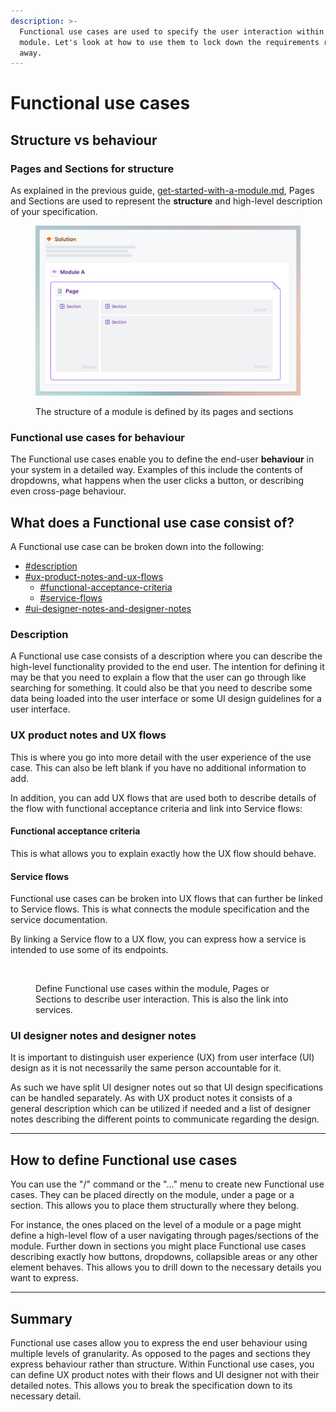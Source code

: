 ```yaml
---
description: >-
  Functional use cases are used to specify the user interaction within your
  module. Let's look at how to use them to lock down the requirements right
  away.
---
```


# Functional use cases

## Structure vs behaviour

### Pages and Sections for structure

As explained in the previous guide, [get-started-with-a-module.md](get-started-with-a-module.md "mention"), Pages and Sections are used to represent the **structure** and high-level description of your specification.&#x20;

<figure><img src="../../.gitbook/assets/Frame 10314.png" alt=""><figcaption><p>The structure of a module is defined by its pages and sections</p></figcaption></figure>

### Functional use cases for behaviour

The Functional use cases enable you to define the end-user **behaviour** in your system in a detailed way. Examples of this include the contents of dropdowns, what happens when the user clicks a button, or describing even cross-page behaviour.



## What does a Functional use case consist of?

A Functional use case can be broken down into the following:

* [#description](functional-use-cases.md#description "mention")
* [#ux-product-notes-and-ux-flows](functional-use-cases.md#ux-product-notes-and-ux-flows "mention")
  * [#functional-acceptance-criteria](functional-use-cases.md#functional-acceptance-criteria "mention")
  * [#service-flows](functional-use-cases.md#service-flows "mention")
* [#ui-designer-notes-and-designer-notes](functional-use-cases.md#ui-designer-notes-and-designer-notes "mention")

### Description

A Functional use case consists of a description where you can describe the high-level functionality provided to the end user. The intention for defining it may be that you need to explain a flow that the user can go through like searching for something. It could also be that you need to describe some data being loaded into the user interface or some UI design guidelines for a user interface.



### UX product notes and UX flows

This is where you go into more detail with the user experience of the use case. This can also be left blank if you have no additional information to add.&#x20;

In addition, you can add UX flows that are used both to describe details of the flow with functional acceptance criteria and link into Service flows:

#### Functional acceptance criteria

This is what allows you to explain exactly how the UX flow should behave.&#x20;

#### Service flows

Functional use cases can be broken into UX flows that can further be linked to Service flows. This is what connects the module specification and the service documentation.

By linking a Service flow to a UX flow, you can express how a service is intended to use some of its endpoints.

<figure><img src="../../.gitbook/assets/image.avif" alt=""><figcaption><p>Define Functional use cases within the module, Pages or Sections to describe user interaction. This is also the link into services.</p></figcaption></figure>



### UI designer notes and designer notes

It is important to distinguish user experience (UX) from user interface (UI) design as it is not necessarily the same person accountable for it.&#x20;

As such we have split UI designer notes out so that UI design specifications can be handled separately. As with UX product notes it consists of a general description which can be utilized if needed and a list of designer notes describing the different points to communicate regarding the design.



***

## How to define Functional use cases

You can use the "/" command or the "..." menu to create new Functional use cases. They can be placed directly on the module, under a page or a section. This allows you to place them structurally where they belong.&#x20;

For instance, the ones placed on the level of a module or a page might define a high-level flow of a user navigating through pages/sections of the module. Further down in sections you might place Functional use cases describing exactly how buttons, dropdowns, collapsible areas or any other element behaves. This allows you to drill down to the necessary details you want to express.



***

## Summary

Functional use cases allow you to express the end user behaviour using multiple levels of granularity. As opposed to the pages and sections they express behaviour rather than structure. Within Functional use cases, you can define UX product notes with their flows and UI designer not with their detailed notes. This allows you to break the specification down to its necessary detail.
